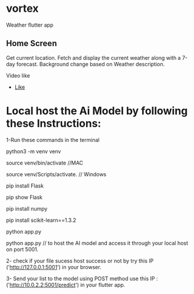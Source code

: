# vortex

Weather flutter app

## Home Screen

Get current location.
Fetch and display the current weather along with a 7-day forecast.
Background change based on Weather description.

Video like

- [Like](https://drive.google.com/file/d/1OASACi5Df7kP7PILHA5XUz1Gjwo89KzO/view?usp=sharing)

# Local host the Ai Model by following these Instructions:

1-Run these commands in the terminal

python3 -m venv venv

source venv/bin/activate //MAC

source venv/Scripts/activate. // Windows

pip install Flask

pip show Flask

pip install numpy

pip install scikit-learn==1.3.2

python app.py

python app.py // to host the AI model and access it through your local host on port 5001.

2- check if your file sucess host success or not by try this IP ('http://127.0.0.1:5001') in your browser.

3- Send your list to the model using POST method use this IP : ('http://10.0.2.2:5001/predict') in your flutter app.

